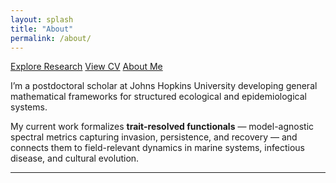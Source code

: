 ```yaml
---
layout: splash
title: "About"
permalink: /about/
---
```


<a href="{{ '/research/' | relative_url }}" class="btn btn--primary">Explore Research</a>
<a href="{{ '/cv/' | relative_url }}" class="btn">View CV</a>
<a href="{{ '/about/' | relative_url }}" class="btn">About Me</a>


I’m a postdoctoral scholar at Johns Hopkins University developing general mathematical frameworks for structured ecological and epidemiological systems.

My current work formalizes **trait-resolved functionals** — model-agnostic spectral metrics capturing invasion, persistence, and recovery — and connects them to field-relevant dynamics in marine systems, infectious disease, and cultural evolution.

---

<p style="text-align: center;">
  <a href="https://orcid.org/0000-0002-3643-6266" title="ORCID" target="_blank">
    <i class="fab fa-orcid fa-2x"></i>
  </a>
  &nbsp;&nbsp;
  <a href="https://scholar.google.com/citations?user=VxTPRq8AAAAJ&hl=en" title="Google Scholar" target="_blank">
    <i class="fas fa-graduation-cap fa-2x"></i>
  </a>
  &nbsp;&nbsp;
  <a href="https://www.researchgate.net/profile/Joshua_Macdonald4" title="ResearchGate" target="_blank">
    <i class="fab fa-researchgate fa-2x"></i>
  </a>
  &nbsp;&nbsp;
  <a href="https://github.com/MacdonaldJoshuaCaleb" title="GitHub" target="_blank">
    <i class="fab fa-github fa-2x"></i>
  </a>
</p>
